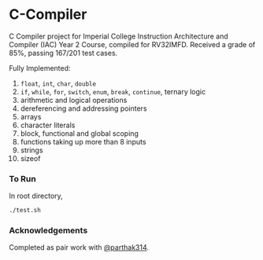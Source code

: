 # C-Compiler
C Compiler project for Imperial College Instruction Architecture and Compiler (IAC) Year 2 Course, compiled for RV32IMFD. Received a grade of 85%, passing 167/201 test cases.

Fully Implemented:
1. `float`, `int`, `char`, `double`
2. `if`, `while`, `for`, `switch`, `enum`, `break`, `continue`, ternary logic
3. arithmetic and logical operations
4. dereferencing and addressing pointers
5. arrays
6. character literals
7. block, functional and global scoping
8. functions taking up more than 8 inputs
9. strings
10. sizeof

### To Run ###
In root directory,
```bash
./test.sh
```

### Acknowledgements ###
Completed as pair work with [@parthak314](https://github.com/parthak314). 
